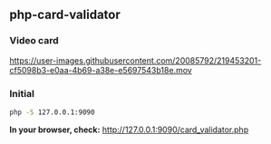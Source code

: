 ## php-card-validator
### Video card

https://user-images.githubusercontent.com/20085792/219453201-cf5098b3-e0aa-4b69-a38e-e5697543b18e.mov

### Initial

```bash
php -S 127.0.0.1:9090
```

**In your browser, check:**
http://127.0.0.1:9090/card_validator.php

